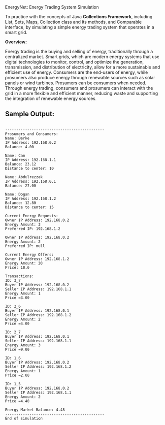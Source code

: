 EnergyNet: Energy Trading System Simulation

To practice with the concepts of Java **Collections Framework**, including List, Sets, Maps, Collection class and its methods, and Comparable interface, by simulating a simple energy trading system that operates in a smart grid.

**Overview:**

Energy trading is the buying and selling of energy, traditionally through a centralized market. Smart grids, which are modern energy systems that use digital technologies to monitor, control, and optimize the generation, transmission, and distribution of electricity, allow for a more sustainable and efficient use of energy. Consumers are the end-users of energy, while prosumers also produce energy through renewable sources such as solar panels or wind turbines. Prosumers can be consumers when needed. Through energy trading, consumers and prosumers can interact with the grid in a more flexible and efficient manner, reducing waste and supporting the integration of renewable energy sources.

## Sample Output:

```console

---------------------------------------------
Prosumers and Consumers:
Name: Berke
IP Address: 192.168.0.2
Balance: 4.00

Name: Can
IP Address: 192.168.1.1
Balance: 23.12
Distance to center: 10

Name: Abdulrezzak
IP Address: 192.168.0.1
Balance: 27.00

Name: Dogan
IP Address: 192.168.1.2
Balance: 12.80
Distance to center: 15

Current Energy Requests:
Owner IP Address: 192.168.0.2
Energy Amount: 3
Preferred IP: 192.168.1.2

Owner IP Address: 192.168.0.2
Energy Amount: 2
Preferred IP: null

Current Energy Offers:
Owner IP Address: 192.168.1.2
Energy Amount: 20
Price: 10.0

Transactions:
ID: 3_7
Buyer IP Address: 192.168.0.2
Seller IP Address: 192.168.1.1
Energy Amount: 1
Price =3.00

ID: 2_6
Buyer IP Address: 192.168.0.1
Seller IP Address: 192.168.1.2
Energy Amount: 2
Price =4.00

ID: 2_7
Buyer IP Address: 192.168.0.1
Seller IP Address: 192.168.1.1
Energy Amount: 3
Price =9.00

ID: 1_6
Buyer IP Address: 192.168.0.2
Seller IP Address: 192.168.1.2
Energy Amount: 1
Price =2.00

ID: 1_5
Buyer IP Address: 192.168.0.2
Seller IP Address: 192.168.1.1
Energy Amount: 2
Price =4.40

Energy Market Balance: 4.48
---------------------------------------------
End of simulation

```
